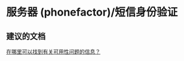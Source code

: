 <properties
    pageTitle="server (phonefactor)/sms authentication"
    description="服务器 (phonefactor)/短信身份验证"
    service="microsoft.multifactorauthentication"
    resource=""
    authors="aashu"
    displayOrder=""
    selfHelpType="generic"
    supportTopicIds="32336334"
    resourceTags=""
    productPesIds="14947"
    cloudEnvironments="public"
/>


# 服务器 (phonefactor)/短信身份验证


## **建议的文档**
[在哪里可以找到有关可用性问题的信息？](https://azure.microsoft.com/documentation/articles/multi-factor-authentication-faq/#usability)



<!--HONumber=Jul16_HO4-->


